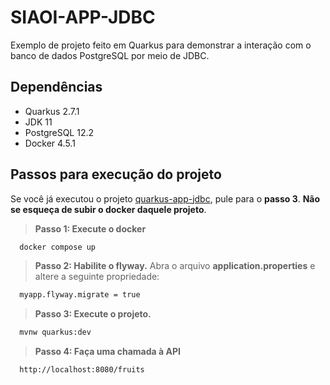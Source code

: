 # SIAOI-APP-JDBC

Exemplo de projeto feito em Quarkus para demonstrar a interação com o banco de dados PostgreSQL por meio de JDBC.

## Dependências
- Quarkus 2.7.1
- JDK 11
- PostgreSQL 12.2
- Docker 4.5.1

## Passos para execução do projeto

Se você já executou o projeto [quarkus-app-jdbc](https://github.com/alissonmelonascimento/quarkus-app-jdbc), pule para o **passo 3**.
**Não se esqueça de subir o docker daquele projeto**.

> **Passo 1: Execute o docker**
```bash
  docker compose up
```

> **Passo 2: Habilite o flyway.** 
Abra o arquivo **application.properties** e altere a seguinte propriedade:
```bash
  myapp.flyway.migrate = true
```

> **Passo 3: Execute o projeto.** 
```bash
  mvnw quarkus:dev
```

> **Passo 4: Faça uma chamada à API**
```bash
  http://localhost:8080/fruits
```
